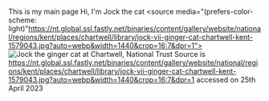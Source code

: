 This is my main page
Hi, I'm Jock the cat
<picture>
 <source media="(prefers-color-scheme: dark)" srcset="https://nt.global.ssl.fastly.net/binaries/content/gallery/website/national/regions/kent/places/chartwell/library/jock-vii-ginger-cat-chartwell-kent-1579043.jpg?auto=webp&width=1440&crop=16:7&dpr=1">
 <source media="(prefers-color-scheme: light)"https://nt.global.ssl.fastly.net/binaries/content/gallery/website/national/regions/kent/places/chartwell/library/jock-vii-ginger-cat-chartwell-kent-1579043.jpg?auto=webp&width=1440&crop=16:7&dpr=1">
 <img alt="Jock the ginger cat at Chartwell, National Trust" src="https://nt.global.ssl.fastly.net/binaries/content/gallery/website/national/regions/kent/places/chartwell/library/jock-vii-ginger-cat-chartwell-kent-1579043.jpg?auto=webp&width=1440&crop=16:7&dpr=1">
</picture>
Source is https://nt.global.ssl.fastly.net/binaries/content/gallery/website/national/regions/kent/places/chartwell/library/jock-vii-ginger-cat-chartwell-kent-1579043.jpg?auto=webp&width=1440&crop=16:7&dpr=1 accessed on 25th April 2023
